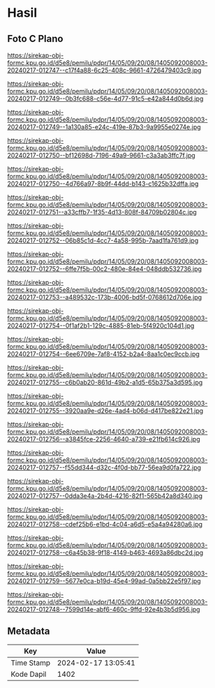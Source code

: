 # Hasil

## Foto C Plano

https://sirekap-obj-formc.kpu.go.id/d5e8/pemilu/pdpr/14/05/09/20/08/1405092008003-20240217-012747--c17f4a88-6c25-408c-9661-4726479403c9.jpg

https://sirekap-obj-formc.kpu.go.id/d5e8/pemilu/pdpr/14/05/09/20/08/1405092008003-20240217-012749--0b3fc688-c56e-4d77-91c5-e42a844d0b6d.jpg

https://sirekap-obj-formc.kpu.go.id/d5e8/pemilu/pdpr/14/05/09/20/08/1405092008003-20240217-012749--1a130a85-e24c-419e-87b3-9a9955e0274e.jpg

https://sirekap-obj-formc.kpu.go.id/d5e8/pemilu/pdpr/14/05/09/20/08/1405092008003-20240217-012750--bf12698d-7196-49a9-9661-c3a3ab3ffc7f.jpg

https://sirekap-obj-formc.kpu.go.id/d5e8/pemilu/pdpr/14/05/09/20/08/1405092008003-20240217-012750--4d766a97-8b9f-44dd-b143-c1625b32dffa.jpg

https://sirekap-obj-formc.kpu.go.id/d5e8/pemilu/pdpr/14/05/09/20/08/1405092008003-20240217-012751--a33cffb7-1f35-4d13-808f-84709b02804c.jpg

https://sirekap-obj-formc.kpu.go.id/d5e8/pemilu/pdpr/14/05/09/20/08/1405092008003-20240217-012752--06b85c1d-4cc7-4a58-995b-7aad1fa761d9.jpg

https://sirekap-obj-formc.kpu.go.id/d5e8/pemilu/pdpr/14/05/09/20/08/1405092008003-20240217-012752--6ffe7f5b-00c2-480e-84e4-048ddb532736.jpg

https://sirekap-obj-formc.kpu.go.id/d5e8/pemilu/pdpr/14/05/09/20/08/1405092008003-20240217-012753--a489532c-173b-4006-bd5f-0768612d706e.jpg

https://sirekap-obj-formc.kpu.go.id/d5e8/pemilu/pdpr/14/05/09/20/08/1405092008003-20240217-012754--0f1af2b1-129c-4885-81eb-5f4920c104d1.jpg

https://sirekap-obj-formc.kpu.go.id/d5e8/pemilu/pdpr/14/05/09/20/08/1405092008003-20240217-012754--6ee6709e-7af8-4152-b2a4-8aa1c0ec9ccb.jpg

https://sirekap-obj-formc.kpu.go.id/d5e8/pemilu/pdpr/14/05/09/20/08/1405092008003-20240217-012755--c6b0ab20-861d-49b2-a1d5-65b375a3d595.jpg

https://sirekap-obj-formc.kpu.go.id/d5e8/pemilu/pdpr/14/05/09/20/08/1405092008003-20240217-012755--3920aa9e-d26e-4ad4-b06d-d417be822e21.jpg

https://sirekap-obj-formc.kpu.go.id/d5e8/pemilu/pdpr/14/05/09/20/08/1405092008003-20240217-012756--a3845fce-2256-4640-a739-e21fb614c926.jpg

https://sirekap-obj-formc.kpu.go.id/d5e8/pemilu/pdpr/14/05/09/20/08/1405092008003-20240217-012757--f55dd344-d32c-4f0d-bb77-56ea9d0fa722.jpg

https://sirekap-obj-formc.kpu.go.id/d5e8/pemilu/pdpr/14/05/09/20/08/1405092008003-20240217-012757--0dda3e4a-2b4d-4216-82f1-565b42a8d340.jpg

https://sirekap-obj-formc.kpu.go.id/d5e8/pemilu/pdpr/14/05/09/20/08/1405092008003-20240217-012758--cdef25b6-e1bd-4c04-a6d5-e5a4a94280a6.jpg

https://sirekap-obj-formc.kpu.go.id/d5e8/pemilu/pdpr/14/05/09/20/08/1405092008003-20240217-012758--c6a45b38-9f18-4149-b463-4693a86dbc2d.jpg

https://sirekap-obj-formc.kpu.go.id/d5e8/pemilu/pdpr/14/05/09/20/08/1405092008003-20240217-012759--5677e0ca-b19d-45e4-99ad-0a5bb22e5f97.jpg

https://sirekap-obj-formc.kpu.go.id/d5e8/pemilu/pdpr/14/05/09/20/08/1405092008003-20240217-012748--7599d14e-abf6-460c-9ffd-92e4b3b5d956.jpg


## Metadata

| Key        | Value               |
| ---------- | ------------------- |
| Time Stamp | 2024-02-17 13:05:41 |
| Kode Dapil | 1402                |



